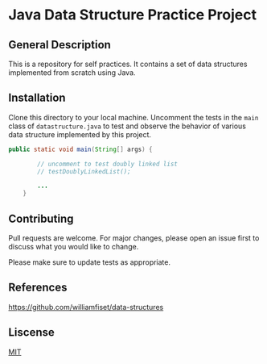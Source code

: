 # Java Data Structure Practice Project

## General Description

This is a repository for self practices. It contains a set of data structures implemented from scratch using Java.

## Installation

Clone this directory to your local machine. Uncomment the tests in the `main` class of `datastructure.java` to test and observe the behavior of various data structure implemented by this project.

```java
public static void main(String[] args) {

        // uncomment to test doubly linked list
        // testDoublyLinkedList();

        ...
    }
```

## Contributing

Pull requests are welcome. For major changes, please open an issue first to discuss what you would like to change.

Please make sure to update tests as appropriate.

## References

https://github.com/williamfiset/data-structures

## Liscense

[MIT](https://choosealicense.com/licenses/mit/)
